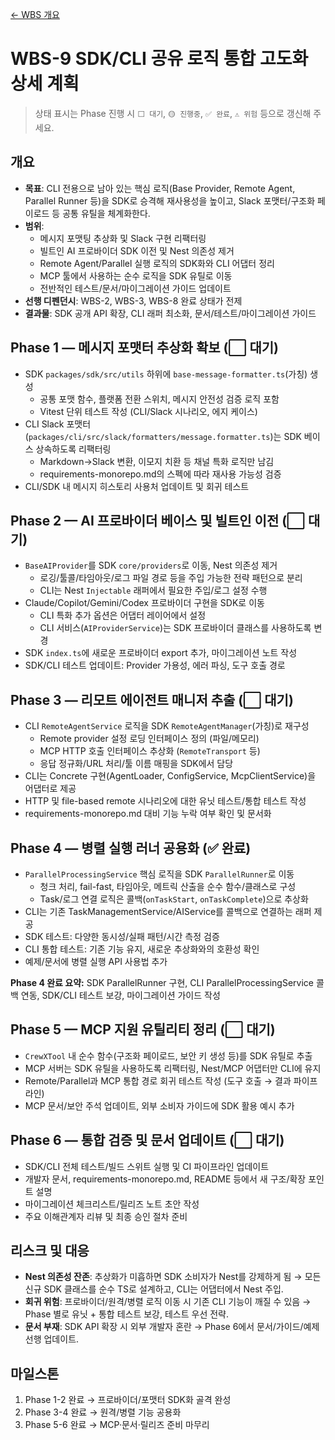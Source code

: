 [← WBS 개요](../wbs.md)

# WBS-9 SDK/CLI 공유 로직 통합 고도화 상세 계획

> 상태 표시는 Phase 진행 시 `⬜️ 대기`, `🟡 진행중`, `✅ 완료`, `⚠️ 위험` 등으로 갱신해 주세요.

## 개요
- **목표**: CLI 전용으로 남아 있는 핵심 로직(Base Provider, Remote Agent, Parallel Runner 등)을 SDK로 승격해 재사용성을 높이고, Slack 포맷터/구조화 페이로드 등 공통 유틸을 체계화한다.
- **범위**:
  - 메시지 포맷팅 추상화 및 Slack 구현 리팩터링
  - 빌트인 AI 프로바이더 SDK 이전 및 Nest 의존성 제거
  - Remote Agent/Parallel 실행 로직의 SDK화와 CLI 어댑터 정리
  - MCP 툴에서 사용하는 순수 로직을 SDK 유틸로 이동
  - 전반적인 테스트/문서/마이그레이션 가이드 업데이트
- **선행 디펜던시**: WBS-2, WBS-3, WBS-8 완료 상태가 전제
- **결과물**: SDK 공개 API 확장, CLI 래퍼 최소화, 문서/테스트/마이그레이션 가이드

## Phase 1 — 메시지 포맷터 추상화 확보 (⬜️ 대기)
- SDK `packages/sdk/src/utils` 하위에 `base-message-formatter.ts`(가칭) 생성
  - 공통 포맷 함수, 플랫폼 전환 스위치, 메시지 안전성 검증 로직 포함
  - Vitest 단위 테스트 작성 (CLI/Slack 시나리오, 에지 케이스)
- CLI Slack 포맷터(`packages/cli/src/slack/formatters/message.formatter.ts`)는 SDK 베이스 상속하도록 리팩터링
  - Markdown→Slack 변환, 이모지 치환 등 채널 특화 로직만 남김
  - requirements-monorepo.md의 스펙에 따라 재사용 가능성 검증
- CLI/SDK 내 메시지 히스토리 사용처 업데이트 및 회귀 테스트

## Phase 2 — AI 프로바이더 베이스 및 빌트인 이전 (⬜️ 대기)
- `BaseAIProvider`를 SDK `core/providers`로 이동, Nest 의존성 제거
  - 로깅/툴콜/타임아웃/로그 파일 경로 등을 주입 가능한 전략 패턴으로 분리
  - CLI는 Nest `Injectable` 래퍼에서 필요한 주입/로그 설정 수행
- Claude/Copilot/Gemini/Codex 프로바이더 구현을 SDK로 이동
  - CLI 특화 추가 옵션은 어댑터 레이어에서 설정
  - CLI 서비스(`AIProviderService`)는 SDK 프로바이더 클래스를 사용하도록 변경
- SDK `index.ts`에 새로운 프로바이더 export 추가, 마이그레이션 노트 작성
- SDK/CLI 테스트 업데이트: Provider 가용성, 에러 파싱, 도구 호출 경로

## Phase 3 — 리모트 에이전트 매니저 추출 (⬜️ 대기)
- CLI `RemoteAgentService` 로직을 SDK `RemoteAgentManager`(가칭)로 재구성
  - Remote provider 설정 로딩 인터페이스 정의 (파일/메모리)
  - MCP HTTP 호출 인터페이스 추상화 (`RemoteTransport` 등)
  - 응답 정규화/URL 처리/툴 이름 매핑을 SDK에서 담당
- CLI는 Concrete 구현(AgentLoader, ConfigService, McpClientService)을 어댑터로 제공
- HTTP 및 file-based remote 시나리오에 대한 유닛 테스트/통합 테스트 작성
- requirements-monorepo.md 대비 기능 누락 여부 확인 및 문서화

## Phase 4 — 병렬 실행 러너 공용화 (✅ 완료)
- `ParallelProcessingService` 핵심 로직을 SDK `ParallelRunner`로 이동
  - 청크 처리, fail-fast, 타임아웃, 메트릭 산출을 순수 함수/클래스로 구성
  - Task/로그 연결 로직은 콜백(`onTaskStart`, `onTaskComplete`)으로 추상화
- CLI는 기존 TaskManagementService/AIService를 콜백으로 연결하는 래퍼 제공
- SDK 테스트: 다양한 동시성/실패 패턴/시간 측정 검증
- CLI 통합 테스트: 기존 기능 유지, 새로운 추상화와의 호환성 확인
- 예제/문서에 병렬 실행 API 사용법 추가

**Phase 4 완료 요약:** SDK ParallelRunner 구현, CLI ParallelProcessingService 콜백 연동, SDK/CLI 테스트 보강, 마이그레이션 가이드 작성

## Phase 5 — MCP 지원 유틸리티 정리 (⬜️ 대기)
- `CrewXTool` 내 순수 함수(구조화 페이로드, 보안 키 생성 등)를 SDK 유틸로 추출
- MCP 서버는 SDK 유틸을 사용하도록 리팩터링, Nest/MCP 어댑터만 CLI에 유지
- Remote/Parallel과 MCP 통합 경로 회귀 테스트 작성 (도구 호출 → 결과 파이프라인)
- MCP 문서/보안 주석 업데이트, 외부 소비자 가이드에 SDK 활용 예시 추가

## Phase 6 — 통합 검증 및 문서 업데이트 (⬜️ 대기)
- SDK/CLI 전체 테스트/빌드 스위트 실행 및 CI 파이프라인 업데이트
- 개발자 문서, requirements-monorepo.md, README 등에서 새 구조/확장 포인트 설명
- 마이그레이션 체크리스트/릴리즈 노트 초안 작성
- 주요 이해관계자 리뷰 및 최종 승인 절차 준비

## 리스크 및 대응
- **Nest 의존성 잔존**: 추상화가 미흡하면 SDK 소비자가 Nest를 강제하게 됨 → 모든 신규 SDK 클래스를 순수 TS로 설계하고, CLI는 어댑터에서 Nest 주입.
- **회귀 위험**: 프로바이더/원격/병렬 로직 이동 시 기존 CLI 기능이 깨질 수 있음 → Phase 별로 유닛 + 통합 테스트 보강, 테스트 우선 전략.
- **문서 부재**: SDK API 확장 시 외부 개발자 혼란 → Phase 6에서 문서/가이드/예제 선행 업데이트.

## 마일스톤
1. Phase 1-2 완료 → 프로바이더/포맷터 SDK화 골격 완성
2. Phase 3-4 완료 → 원격/병렬 기능 공용화
3. Phase 5-6 완료 → MCP·문서·릴리즈 준비 마무리
